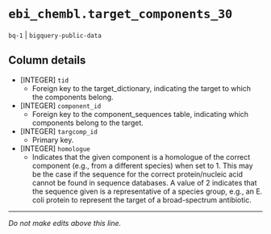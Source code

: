 # `ebi_chembl.target_components_30`
`bq-1` | `bigquery-public-data`

## Column details
* [INTEGER]   `tid`
  - Foreign key to the target_dictionary, indicating the target to which the components belong.
* [INTEGER]   `component_id`
  - Foreign key to the component_sequences table, indicating which components belong to the target.
* [INTEGER]   `targcomp_id`
  - Primary key.
* [INTEGER]   `homologue`
  - Indicates that the given component is a homologue of the correct component (e.g., from a different species) when set to 1. This may be the case if the sequence for the correct protein/nucleic acid cannot be found in sequence databases. A value of 2 indicates that the sequence given is a representative of a species group, e.g., an E. coli protein to represent the target of a broad-spectrum antibiotic.

-------------------------------------------------------------------------------
*Do not make edits above this line.*
